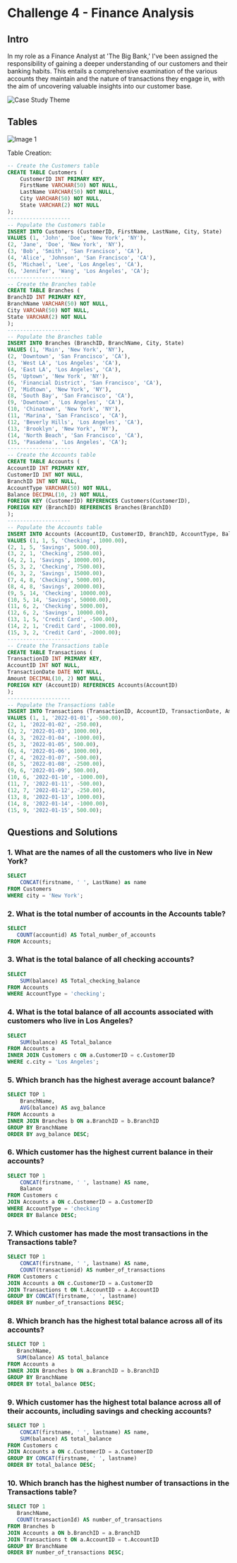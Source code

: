 # Challenge 4 - Finance Analysis

## Intro
In my role as a Finance Analyst at 'The Big Bank,' I've been assigned the responsibility of gaining a deeper understanding of our customers and their banking habits. This entails a comprehensive examination of the various accounts they maintain and the nature of transactions they engage in, with the aim of uncovering valuable insights into our customer base.

![Case Study Theme](https://github.com/VaishSaurav/Images/blob/main/Steel%20Data.jpg)


## Tables
![Image 1](https://steeldata.org.uk/SQL4tables.png)

Table Creation:
```sql
-- Create the Customers table
CREATE TABLE Customers (
    CustomerID INT PRIMARY KEY,
    FirstName VARCHAR(50) NOT NULL,
    LastName VARCHAR(50) NOT NULL,
    City VARCHAR(50) NOT NULL,
    State VARCHAR(2) NOT NULL
);
--------------------
-- Populate the Customers table
INSERT INTO Customers (CustomerID, FirstName, LastName, City, State)
VALUES (1, 'John', 'Doe', 'New York', 'NY'),
(2, 'Jane', 'Doe', 'New York', 'NY'),
(3, 'Bob', 'Smith', 'San Francisco', 'CA'),
(4, 'Alice', 'Johnson', 'San Francisco', 'CA'),
(5, 'Michael', 'Lee', 'Los Angeles', 'CA'),
(6, 'Jennifer', 'Wang', 'Los Angeles', 'CA');
--------------------
-- Create the Branches table
CREATE TABLE Branches (
BranchID INT PRIMARY KEY,
BranchName VARCHAR(50) NOT NULL,
City VARCHAR(50) NOT NULL,
State VARCHAR(2) NOT NULL
);
--------------------
-- Populate the Branches table
INSERT INTO Branches (BranchID, BranchName, City, State)
VALUES (1, 'Main', 'New York', 'NY'),
(2, 'Downtown', 'San Francisco', 'CA'),
(3, 'West LA', 'Los Angeles', 'CA'),
(4, 'East LA', 'Los Angeles', 'CA'),
(5, 'Uptown', 'New York', 'NY'),
(6, 'Financial District', 'San Francisco', 'CA'),
(7, 'Midtown', 'New York', 'NY'),
(8, 'South Bay', 'San Francisco', 'CA'),
(9, 'Downtown', 'Los Angeles', 'CA'),
(10, 'Chinatown', 'New York', 'NY'),
(11, 'Marina', 'San Francisco', 'CA'),
(12, 'Beverly Hills', 'Los Angeles', 'CA'),
(13, 'Brooklyn', 'New York', 'NY'),
(14, 'North Beach', 'San Francisco', 'CA'),
(15, 'Pasadena', 'Los Angeles', 'CA');
--------------------
-- Create the Accounts table
CREATE TABLE Accounts (
AccountID INT PRIMARY KEY,
CustomerID INT NOT NULL,
BranchID INT NOT NULL,
AccountType VARCHAR(50) NOT NULL,
Balance DECIMAL(10, 2) NOT NULL,
FOREIGN KEY (CustomerID) REFERENCES Customers(CustomerID),
FOREIGN KEY (BranchID) REFERENCES Branches(BranchID)
);
--------------------
-- Populate the Accounts table
INSERT INTO Accounts (AccountID, CustomerID, BranchID, AccountType, Balance)
VALUES (1, 1, 5, 'Checking', 1000.00),
(2, 1, 5, 'Savings', 5000.00),
(3, 2, 1, 'Checking', 2500.00),
(4, 2, 1, 'Savings', 10000.00),
(5, 3, 2, 'Checking', 7500.00),
(6, 3, 2, 'Savings', 15000.00),
(7, 4, 8, 'Checking', 5000.00),
(8, 4, 8, 'Savings', 20000.00),
(9, 5, 14, 'Checking', 10000.00),
(10, 5, 14, 'Savings', 50000.00),
(11, 6, 2, 'Checking', 5000.00),
(12, 6, 2, 'Savings', 10000.00),
(13, 1, 5, 'Credit Card', -500.00),
(14, 2, 1, 'Credit Card', -1000.00),
(15, 3, 2, 'Credit Card', -2000.00);
--------------------
-- Create the Transactions table
CREATE TABLE Transactions (
TransactionID INT PRIMARY KEY,
AccountID INT NOT NULL,
TransactionDate DATE NOT NULL,
Amount DECIMAL(10, 2) NOT NULL,
FOREIGN KEY (AccountID) REFERENCES Accounts(AccountID)
);
--------------------
-- Populate the Transactions table
INSERT INTO Transactions (TransactionID, AccountID, TransactionDate, Amount)
VALUES (1, 1, '2022-01-01', -500.00),
(2, 1, '2022-01-02', -250.00),
(3, 2, '2022-01-03', 1000.00),
(4, 3, '2022-01-04', -1000.00),
(5, 3, '2022-01-05', 500.00),
(6, 4, '2022-01-06', 1000.00),
(7, 4, '2022-01-07', -500.00),
(8, 5, '2022-01-08', -2500.00),
(9, 6, '2022-01-09', 500.00),
(10, 6, '2022-01-10', -1000.00),
(11, 7, '2022-01-11', -500.00),
(12, 7, '2022-01-12', -250.00),
(13, 8, '2022-01-13', 1000.00),
(14, 8, '2022-01-14', -1000.00),
(15, 9, '2022-01-15', 500.00);
```
## Questions and Solutions

### 1. What are the names of all the customers who live in New York?
```sql
SELECT 
    CONCAT(firstname, ' ', LastName) as name	
FROM Customers
WHERE city = 'New York';
```

### 2. What is the total number of accounts in the Accounts table?
 ``` sql
SELECT
    COUNT(accountid) AS Total_number_of_accounts
FROM Accounts;
 ```

### 3. What is the total balance of all checking accounts?

``` sql
SELECT 
    SUM(balance) AS Total_checking_balance
FROM Accounts
WHERE AccountType = 'checking';

```
### 4. What is the total balance of all accounts associated with customers who live in Los Angeles?

``` sql
SELECT 
    SUM(balance) AS Total_balance
FROM Accounts a
INNER JOIN Customers c ON a.CustomerID = c.CustomerID
WHERE c.city = 'Los Angeles';
 ```
### 5. Which branch has the highest average account balance?

``` sql
SELECT TOP 1
    BranchName,
    AVG(balance) AS avg_balance
FROM Accounts a
INNER JOIN Branches b ON a.BranchID = b.BranchID
GROUP BY BranchName
ORDER BY avg_balance DESC;
```

### 6. Which customer has the highest current balance in their accounts?

``` sql
SELECT TOP 1
    CONCAT(firstname, ' ', lastname) AS name,
    Balance
FROM Customers c
JOIN Accounts a ON c.CustomerID = a.CustomerID
WHERE AccountType = 'checking'
ORDER BY Balance DESC;

 ```
### 7. Which customer has made the most transactions in the Transactions table?

``` sql
SELECT TOP 1
    CONCAT(firstname, ' ', lastname) AS name,
    COUNT(transactionid) AS number_of_transactions
FROM Customers c
JOIN Accounts a ON c.CustomerID = a.CustomerID
JOIN Transactions t ON t.AccountID = a.AccountID
GROUP BY CONCAT(firstname, ' ', lastname)
ORDER BY number_of_transactions DESC;

 ```
### 8. Which branch has the highest total balance across all of its accounts?

 ``` sql
SELECT TOP 1
    BranchName,
    SUM(balance) AS total_balance
FROM Accounts a
INNER JOIN Branches b ON a.BranchID = b.BranchID
GROUP BY BranchName
ORDER BY total_balance DESC;
 ```
 
### 9. Which customer has the highest total balance across all of their accounts, including savings and checking accounts?

``` sql
SELECT TOP 1
    CONCAT(firstname, ' ', lastname) AS name,
    SUM(balance) AS total_balance
FROM Customers c
JOIN Accounts a ON c.CustomerID = a.CustomerID
GROUP BY CONCAT(firstname, ' ', lastname)
ORDER BY total_balance DESC;
 ```

### 10. Which branch has the highest number of transactions in the Transactions table?

 ``` sql
SELECT TOP 1
    BranchName,
    COUNT(transactionId) AS number_of_transactions
FROM Branches b
JOIN Accounts a ON b.BranchID = a.BranchID
JOIN Transactions t ON a.AccountID = t.AccountID
GROUP BY BranchName
ORDER BY number_of_transactions DESC;
 ```
